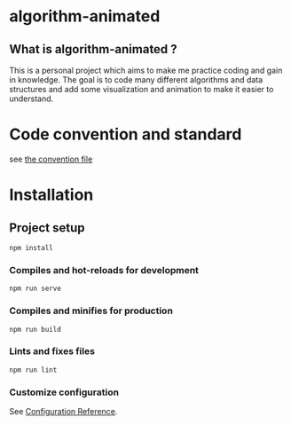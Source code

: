 # algorithm-animated
## What is algorithm-animated ?
This is a personal project which aims to make me practice coding and gain in knowledge.
The goal is to code many different algorithms and data structures and add some visualization and animation to make it easier to understand.

# Code convention and standard
see [the convention file](CONVENTION.md)

# Installation
## Project setup
```
npm install
```

### Compiles and hot-reloads for development
```
npm run serve
```

### Compiles and minifies for production
```
npm run build
```

### Lints and fixes files
```
npm run lint
```

### Customize configuration
See [Configuration Reference](https://cli.vuejs.org/config/).
